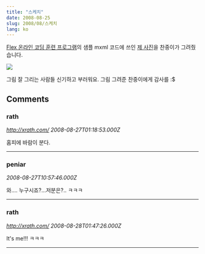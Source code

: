 ```yaml
---
title: "스케치"
date: 2008-08-25
slug: 2008/08/스케치
lang: ko
---
```


[Flex 온라인 코딩 훈련 프로그램](/2007/01/adobe-flex-2-온라인-코딩-훈련-프로그램-만들다)의 샘플 mxml 코드에 쓰인 [제 사진](/img/rath2004.jpg)을 찬중이가 그려줬습니다.

![](/img/rath_portrait.jpg)

그림 잘 그리는 사람들 신기하고 부러워요. 그림 그려준 찬중이에게 감사를 :$

## Comments

### rath
*http://xrath.com/*
*2008-08-27T01:18:53.000Z*

홈피에 바람이 분다.

---

### peniar
*2008-08-27T10:57:46.000Z*

와.... 누구시죠?...저분은?..
ㅋㅋㅋ

---

### rath
*http://xrath.com/*
*2008-08-28T01:47:26.000Z*

It's me!!! ㅋㅋㅋ

---

